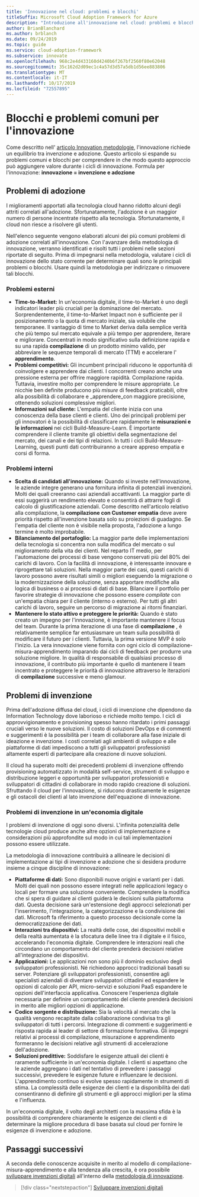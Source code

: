 ```yaml
---
title: 'Innovazione nel cloud: problemi e blocchi'
titleSuffix: Microsoft Cloud Adoption Framework for Azure
description: "Introduzione all'innovazione nel cloud: problemi e blocchi"
author: BrianBlanchard
ms.author: brblanch
ms.date: 09/24/2019
ms.topic: guide
ms.service: cloud-adoption-framework
ms.subservice: innovate
ms.openlocfilehash: 968c2e4d433160d4240b6f267bf2560f80e62048
ms.sourcegitcommit: 35c162d2d09ec1c4a57d3d57a5db1d56ee883806
ms.translationtype: MT
ms.contentlocale: it-IT
ms.lasthandoff: 10/17/2019
ms.locfileid: "72557895"
---
```

# <a name="common-blockers-and-challenges-to-innovation"></a>Blocchi e problemi comuni per l'innovazione

Come descritto nell' [articolo Innovation metodologie](./index.md), l'innovazione richiede un equilibrio tra invenzione e adozione. Questo articolo si espande su problemi comuni e blocchi per comprendere in che modo questo approccio può aggiungere valore durante i cicli di innovazione. Formula per l'innovazione: **innovazione = invenzione e adozione**

## <a name="adoption-challenges"></a>Problemi di adozione

I miglioramenti apportati alla tecnologia cloud hanno ridotto alcuni degli attriti correlati all'adozione.
Sfortunatamente, l'adozione è un maggior numero di persone incentrate rispetto alla tecnologia. Sfortunatamente, il cloud non riesce a risolvere gli utenti.

Nell'elenco seguente vengono elaborati alcuni dei più comuni problemi di adozione correlati all'innovazione. Con l'avanzare della metodologia di innovazione, verranno identificati e risolti tutti i problemi nelle sezioni riportate di seguito. Prima di impegnarsi nella metodologia, valutare i cicli di innovazione dello stato corrente per determinare quali sono le principali problemi o blocchi. Usare quindi la metodologia per indirizzare o rimuovere tali blocchi.

### <a name="external-challenges"></a>Problemi esterni

- **Time-to-Market:** In un'economia digitale, il time-to-Market è uno degli indicatori leader più cruciali per la dominazione del mercato. Sorprendentemente, il time-to-Market Impact non è sufficiente per il posizionamento o la quota di mercato iniziale, sia volubile che temporanee. Il vantaggio di time to Market deriva dalla semplice verità che più tempo sul mercato equivale a più tempo per apprendere, iterare e migliorare. Concentrati in modo significativo sulla definizione rapida e su una rapida **compilazione** di un prodotto minimo valido, per abbreviare le sequenze temporali di mercato (TTM) e accelerare l' **apprendimento**.
- **Problemi competitivi:** Gli incumbent principali riducono le opportunità di coinvolgere e apprendere dai clienti. I concorrenti creano anche una pressione esterna per offrire maggiore rapidità. Compilazione rapida. Tuttavia, investire molto per comprendere le misure appropriate. Le nicchie ben definite producono più _misure_ di feedback praticabili, oltre alla possibilità di collaborare e _apprendere_con maggiore precisione, ottenendo soluzioni complessive migliori.
- **Informazioni sul cliente:** L'empatia del cliente inizia con una conoscenza della base clienti e clienti. Uno dei principali problemi per gli innovatori è la possibilità di classificare rapidamente le **misurazioni e le informazioni** nei cicli Build-Measure-Learn. È importante comprendere il cliente tramite gli obiettivi della segmentazione del mercato, dei canali e dei tipi di relazioni. In tutti i cicli Build-Measure-Learning, questi punti dati contribuiranno a creare appreso empatia e corsi di forma.

### <a name="internal-challenges"></a>Problemi interni

- **Scelta di candidati all'innovazione:** Quando si investe nell'innovazione, le aziende integre generano una fornitura infinita di potenziali invenzioni. Molti dei quali creeranno casi aziendali accattivanti. La maggior parte di essi suggerirà un rendimento elevato e consentirà di attrarre fogli di calcolo di giustificazione aziendali. Come descritto nell'articolo relativo alla compilazione, la **compilazione con Customer empatia** deve avere priorità rispetto all'invenzione basata solo su proiezioni di guadagno. Se l'empatia del cliente non è visibile nella proposta, l'adozione a lungo termine è molto improbabile.
- **Bilanciamento del portafoglio:** La maggior parte delle implementazioni della tecnologia si concentra non sulla modifica del mercato o sul miglioramento della vita dei clienti. Nel reparto IT medio, per l'automazione dei processi di base vengono conservati più del 80% dei carichi di lavoro. Con la facilità di innovazione, è interessante innovare e riprogettare tali soluzioni. Nella maggior parte dei casi, questi carichi di lavoro possono avere risultati simili o migliori eseguendo la migrazione o la modernizzazione della soluzione, senza apportare modifiche alla logica di business o ai processi di dati di base. Bilanciare il portfolio per favorire strategie di innovazione che possono essere _compilate_ con un'empatia chiara per il cliente (interno o esterno). Per tutti gli altri carichi di lavoro, seguire un percorso di migrazione ai ritorni finanziari.
- **Mantenere lo stato attivo e proteggere le priorità:** Quando è stato creato un impegno per l'innovazione, è importante mantenere il focus del team. Durante la prima iterazione di una fase di **compilazione** , è relativamente semplice far entusiasmare un team sulla possibilità di modificare il futuro per i clienti. Tuttavia, la prima versione MVP è solo l'inizio. La vera innovazione viene fornita con ogni ciclo di compilazione-misura-apprendimento imparando dai cicli di feedback per produrre una soluzione migliore. In qualità di responsabile di qualsiasi processo di innovazione, il contributo più importante è quello di mantenere il team incentrato e proteggere le priorità di innovazione attraverso le iterazioni di **compilazione** successive e meno glamour.

## <a name="invention-challenges"></a>Problemi di invenzione

Prima dell'adozione diffusa del cloud, i cicli di invenzione che dipendono da Information Technology dove laborioso e richiede molto tempo. I cicli di approvvigionamento e provisioning spesso hanno ritardato i primi passaggi cruciali verso le nuove soluzioni. Il costo di soluzioni DevOps e di commenti e suggerimenti è la possibilità per i team di collaborare alla fase iniziale di ideazione e invenzione. I costi correlati agli ambienti di sviluppo e alle piattaforme di dati impediscono a tutti gli sviluppatori professionisti altamente esperti di partecipare alla creazione di nuove soluzioni.

Il cloud ha superato molti dei precedenti problemi di invenzione offrendo provisioning automatizzato in modalità self-service, strumenti di sviluppo e distribuzione leggeri e opportunità per sviluppatori professionisti e sviluppatori di cittadini di collaborare in modo rapido creazione di soluzioni. Sfruttando il cloud per l'innovazione, si riducono drasticamente le esigenze e gli ostacoli dei clienti al lato invenzione dell'equazione di innovazione.

### <a name="invention-challenges-in-a-digital-economy"></a>Problemi di invenzione in un'economia digitale

I problemi di invenzione di oggi sono diversi. L'infinita potenzialità delle tecnologie cloud produce anche altre opzioni di implementazione e considerazioni più approfondite sul modo in cui tali implementazioni possono essere utilizzate.

La metodologia di innovazione contribuirà a allineare le decisioni di implementazione ai tipi di invenzione e adozione che si desidera produrre insieme a cinque discipline di innovazione:

- **Piattaforme di dati:** Sono disponibili nuove origini e varianti per i dati. Molti dei quali non possono essere integrati nelle applicazioni legacy o locali per formare una soluzione conveniente. Comprendere la modifica che si spera di guidare ai clienti guiderà le decisioni sulla piattaforma dati. Questa decisione sarà un'estensione degli approcci selezionati per l'inserimento, l'integrazione, la categorizzazione e la condivisione dei dati. Microsoft fa riferimento a questo processo decisionale come la democratizzazione dei dati.
- **Interazioni tra dispositivi:** La realtà delle cose, dei dispositivi mobili e della realtà aumentata è la sfocatura delle linee tra il digitale e il fisico, accelerando l'economia digitale. Comprendere le interazioni reali che circondano un comportamento del cliente prenderà decisioni relative all'integrazione dei dispositivi.
- **Applicazioni:** Le applicazioni non sono più il dominio esclusivo degli sviluppatori professionisti. Né richiedono approcci tradizionali basati su server. Potenziare gli sviluppatori professionisti, consentire agli specialisti aziendali di diventare sviluppatori cittadini ed espandere le opzioni di calcolo per API, micro-servizi e soluzioni PaaS espandere le opzioni dell'interfaccia applicativa. Conoscere l'esperienza digitale necessaria per definire un comportamento del cliente prenderà decisioni in merito alle migliori opzioni di applicazione.
- **Codice sorgente e distribuzione:** Sia la velocità al mercato che la qualità vengono recapitate dalla collaborazione condivisa tra gli sviluppatori di tutti i percorsi. Integrazione di commenti e suggerimenti e risposta rapida ai leader di settore di formazione formativa. Gli impegni relativi ai processi di compilazione, misurazione e apprendimento formeranno le decisioni relative agli strumenti di accelerazione dell'adozione.
- **Soluzioni predittive:** Soddisfare le esigenze attuali dei clienti è raramente sufficiente in un'economia digitale. I clienti si aspettano che le aziende aggregano i dati nel tentativo di prevedere i passaggi successivi, prevedere le esigenze future e influenzare le decisioni. L'apprendimento continuo si evolve spesso rapidamente in strumenti di stima. La complessità delle esigenze dei clienti e la disponibilità dei dati consentiranno di definire gli strumenti e gli approcci migliori per la stima e l'influenza.

In un'economia digitale, il volto degli architetti con la massima sfida è la possibilità di comprendere chiaramente le esigenze dei clienti e di determinare la migliore procedura di base basata sul cloud per fornire le esigenze di invenzione e adozione.

## <a name="next-steps"></a>Passaggi successivi

A seconda delle conoscenze acquisite in merito al modello di compilazione-misura-apprendimento e alla tendenza alla crescita, è ora possibile [sviluppare invenzioni digitali](./invention.md) all'interno della [metodologia di innovazione](./index.md).

> [!div class="nextstepaction"]
> [Sviluppare invenzioni digitali](./invention.md)

